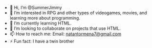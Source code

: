 - 👋 Hi, I’m @SummerJimmy
- 👀 I’m interested in RPG and other types of videogames, movies, and learning more about programming.
- 🌱 I’m currently learning HTML.
- 💞️ I’m looking to collaborate on projects that use HTML.
- 📫 How to reach me: Email: natantormena7@gmail.com
- ⚡ Fun fact: I have a twin brother

<!---
SummerJimmy/SummerJimmy is a ✨ special ✨ repository because its `README.md` (this file) appears on your GitHub profile.
You can click the Preview link to take a look at your changes.
--->
